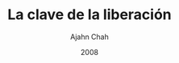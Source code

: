 ---
author: "Ajahn Chah"
title: "La clave de la liberación"
booktitle: "La clave de la liberación"
source: "http://abhayagiri.org"
license: "Copyright 2016, forestsangha.org"
publisher: "dhammamagga"
date: 2008
pubyear: 2008-2016 
weight: 0
draft: false
googleAnalytics: UA-133551776-1
---